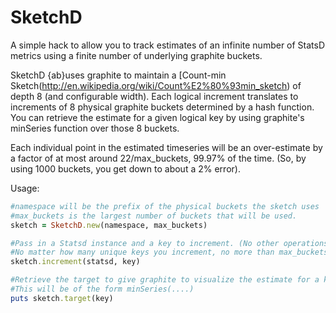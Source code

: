 SketchD
=======

A simple hack to allow you to track estimates of an infinite number of StatsD metrics using a finite number of underlying graphite buckets.

SketchD {ab}uses graphite to maintain a [Count-min Sketch(http://en.wikipedia.org/wiki/Count%E2%80%93min_sketch) of depth 8 (and configurable width). Each logical increment translates to increments of 8 physical graphite buckets determined by a hash function. You can retrieve the estimate for a given logical key by using graphite's minSeries function over those 8 buckets.

Each individual point in the estimated timeseries will be an over-estimate by a factor of at most around 22/max_buckets, 99.97% of the time. (So, by using 1000 buckets, you get down to about a 2% error).

Usage:

````ruby
#namespace will be the prefix of the physical buckets the sketch uses
#max_buckets is the largest number of buckets that will be used.
sketch = SketchD.new(namespace, max_buckets)

#Pass in a Statsd instance and a key to increment. (No other operations are allowed).
#No matter how many unique keys you increment, no more than max_buckets actual metrics will be created.
sketch.increment(statsd, key)

#Retrieve the target to give graphite to visualize the estimate for a key.
#This will be of the form minSeries(....)
puts sketch.target(key)

````